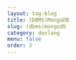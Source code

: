 ```yaml
---
layout: tag-blog
title: (DBMS)MongoDB
slug: (dbms)mongodb
category: devlang
menu: false
order: 3
---
```

